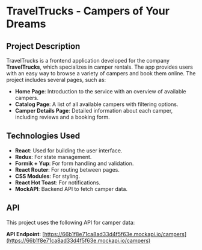 # TravelTrucks - Campers of Your Dreams

## Project Description

TravelTrucks is a frontend application developed for the company **TravelTrucks**, which specializes in camper rentals. The app provides users with an easy way to browse a variety of campers and book them online. The project includes several pages, such as:

- **Home Page**: Introduction to the service with an overview of available campers.
- **Catalog Page**: A list of all available campers with filtering options.
- **Camper Details Page**: Detailed information about each camper, including reviews and a booking form.

## Technologies Used

- **React**: Used for building the user interface.
- **Redux**: For state management.
- **Formik + Yup**: For form handling and validation.
- **React Router**: For routing between pages.
- **CSS Modules**: For styling.
- **React Hot Toast**: For notifications.
- **MockAPI**: Backend API to fetch camper data.

## API

This project uses the following API for camper data:

**API Endpoint**: [https://66b1f8e71ca8ad33d4f5f63e.mockapi.io/campers](https://66b1f8e71ca8ad33d4f5f63e.mockapi.io/campers)
